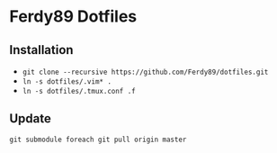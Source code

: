 # Ferdy89 Dotfiles
## Installation
* `git clone --recursive https://github.com/Ferdy89/dotfiles.git`
* `ln -s dotfiles/.vim* .`
* `ln -s dotfiles/.tmux.conf .f`

## Update
`git submodule foreach git pull origin master`
